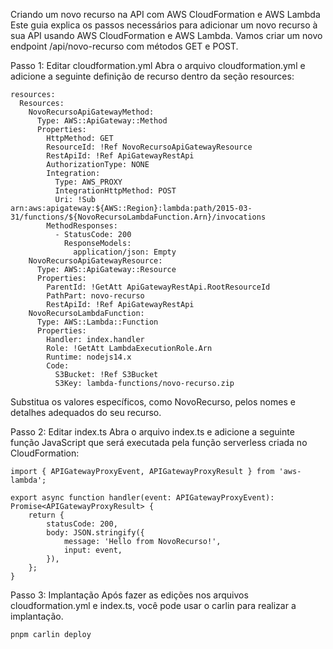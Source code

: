 Criando um novo recurso na API com AWS CloudFormation e AWS Lambda
Este guia explica os passos necessários para adicionar um novo recurso à sua API usando AWS CloudFormation e AWS Lambda. Vamos criar um novo endpoint /api/novo-recurso com métodos GET e POST.

Passo 1: Editar cloudformation.yml
Abra o arquivo cloudformation.yml e adicione a seguinte definição de recurso dentro da seção resources:

```
resources:
  Resources:
    NovoRecursoApiGatewayMethod:
      Type: AWS::ApiGateway::Method
      Properties:
        HttpMethod: GET
        ResourceId: !Ref NovoRecursoApiGatewayResource
        RestApiId: !Ref ApiGatewayRestApi
        AuthorizationType: NONE
        Integration:
          Type: AWS_PROXY
          IntegrationHttpMethod: POST
          Uri: !Sub arn:aws:apigateway:${AWS::Region}:lambda:path/2015-03-31/functions/${NovoRecursoLambdaFunction.Arn}/invocations
        MethodResponses:
          - StatusCode: 200
            ResponseModels:
              application/json: Empty
    NovoRecursoApiGatewayResource:
      Type: AWS::ApiGateway::Resource
      Properties:
        ParentId: !GetAtt ApiGatewayRestApi.RootResourceId
        PathPart: novo-recurso
        RestApiId: !Ref ApiGatewayRestApi
    NovoRecursoLambdaFunction:
      Type: AWS::Lambda::Function
      Properties:
        Handler: index.handler
        Role: !GetAtt LambdaExecutionRole.Arn
        Runtime: nodejs14.x
        Code:
          S3Bucket: !Ref S3Bucket
          S3Key: lambda-functions/novo-recurso.zip
```

Substitua os valores específicos, como NovoRecurso, pelos nomes e detalhes adequados do seu recurso.

Passo 2: Editar index.ts
Abra o arquivo index.ts e adicione a seguinte função JavaScript que será executada pela função serverless criada no CloudFormation:

```
import { APIGatewayProxyEvent, APIGatewayProxyResult } from 'aws-lambda';

export async function handler(event: APIGatewayProxyEvent): Promise<APIGatewayProxyResult> {
    return {
        statusCode: 200,
        body: JSON.stringify({
            message: 'Hello from NovoRecurso!',
            input: event,
        }),
    };
}
````

Passo 3: Implantação
Após fazer as edições nos arquivos cloudformation.yml e index.ts, você pode usar o carlin para realizar a implantação.

```
pnpm carlin deploy
```
